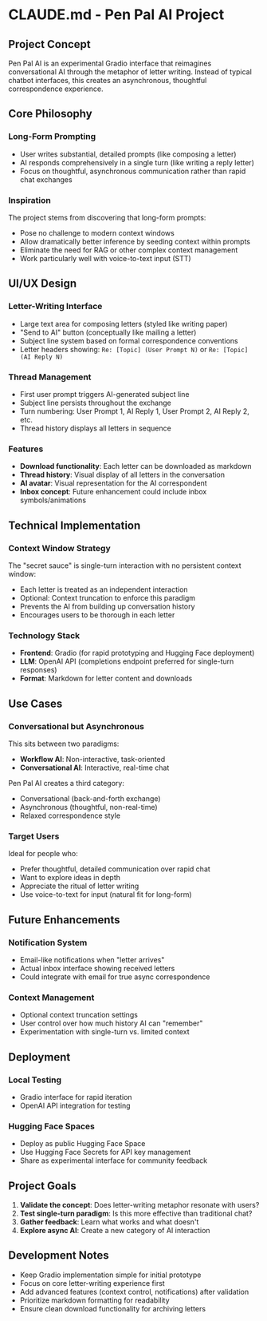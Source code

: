 # CLAUDE.md - Pen Pal AI Project

## Project Concept

Pen Pal AI is an experimental Gradio interface that reimagines conversational AI through the metaphor of letter writing. Instead of typical chatbot interfaces, this creates an asynchronous, thoughtful correspondence experience.

## Core Philosophy

### Long-Form Prompting
- User writes substantial, detailed prompts (like composing a letter)
- AI responds comprehensively in a single turn (like writing a reply letter)
- Focus on thoughtful, asynchronous communication rather than rapid chat exchanges

### Inspiration
The project stems from discovering that long-form prompts:
- Pose no challenge to modern context windows
- Allow dramatically better inference by seeding context within prompts
- Eliminate the need for RAG or other complex context management
- Work particularly well with voice-to-text input (STT)

## UI/UX Design

### Letter-Writing Interface
- Large text area for composing letters (styled like writing paper)
- "Send to AI" button (conceptually like mailing a letter)
- Subject line system based on formal correspondence conventions
- Letter headers showing: `Re: [Topic] (User Prompt N)` or `Re: [Topic] (AI Reply N)`

### Thread Management
- First user prompt triggers AI-generated subject line
- Subject line persists throughout the exchange
- Turn numbering: User Prompt 1, AI Reply 1, User Prompt 2, AI Reply 2, etc.
- Thread history displays all letters in sequence

### Features
- **Download functionality**: Each letter can be downloaded as markdown
- **Thread history**: Visual display of all letters in the conversation
- **AI avatar**: Visual representation for the AI correspondent
- **Inbox concept**: Future enhancement could include inbox symbols/animations

## Technical Implementation

### Context Window Strategy
The "secret sauce" is single-turn interaction with no persistent context window:
- Each letter is treated as an independent interaction
- Optional: Context truncation to enforce this paradigm
- Prevents the AI from building up conversation history
- Encourages users to be thorough in each letter

### Technology Stack
- **Frontend**: Gradio (for rapid prototyping and Hugging Face deployment)
- **LLM**: OpenAI API (completions endpoint preferred for single-turn responses)
- **Format**: Markdown for letter content and downloads

## Use Cases

### Conversational but Asynchronous
This sits between two paradigms:
- **Workflow AI**: Non-interactive, task-oriented
- **Conversational AI**: Interactive, real-time chat

Pen Pal AI creates a third category:
- Conversational (back-and-forth exchange)
- Asynchronous (thoughtful, non-real-time)
- Relaxed correspondence style

### Target Users
Ideal for people who:
- Prefer thoughtful, detailed communication over rapid chat
- Want to explore ideas in depth
- Appreciate the ritual of letter writing
- Use voice-to-text for input (natural fit for long-form)

## Future Enhancements

### Notification System
- Email-like notifications when "letter arrives"
- Actual inbox interface showing received letters
- Could integrate with email for true async correspondence

### Context Management
- Optional context truncation settings
- User control over how much history AI can "remember"
- Experimentation with single-turn vs. limited context

## Deployment

### Local Testing
- Gradio interface for rapid iteration
- OpenAI API integration for testing

### Hugging Face Spaces
- Deploy as public Hugging Face Space
- Use Hugging Face Secrets for API key management
- Share as experimental interface for community feedback

## Project Goals

1. **Validate the concept**: Does letter-writing metaphor resonate with users?
2. **Test single-turn paradigm**: Is this more effective than traditional chat?
3. **Gather feedback**: Learn what works and what doesn't
4. **Explore async AI**: Create a new category of AI interaction

## Development Notes

- Keep Gradio implementation simple for initial prototype
- Focus on core letter-writing experience first
- Add advanced features (context control, notifications) after validation
- Prioritize markdown formatting for readability
- Ensure clean download functionality for archiving letters
